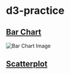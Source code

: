 # d3-practice

## [Bar Chart](https://daniel-chuang.github.io/d3-practice/bar-chart/index.html)

![Bar Chart Image](https://daniel-chuang.github.io/d3-practice/images/bar-chart.png)

## [Scatterplot](https://daniel-chuang.github.io/d3-practice/scatter-plot/index.html)
